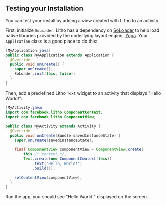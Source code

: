 <block class="gradle buck" />

## Testing your Installation

You can test your install by adding a view created with Litho to an activity.

First, initialize `SoLoader`. Litho has a dependency on [SoLoader](https://github.com/facebook/SoLoader) to help load native libraries provided by the underlying layout engine, [Yoga](https://facebook.github.io/yoga/). Your `Application` class is a good place to do this:

```java
[MyApplication.java]
public class MyApplication extends Application {
  @Override
  public void onCreate() {
    super.onCreate();
    SoLoader.init(this, false);
  }
}
```

Then, add a predefined Litho `Text` widget to an activity that displays "Hello World!":

```java
[MyActivity.java]
import com.facebook.litho.ComponentContext;
import com.facebook.litho.ComponentView;

public class MyActivity extends Activity {
  @Override
  public void onCreate(Bundle savedInstanceState) {
    super.onCreate(savedInstanceState);

    final ComponentView componentView = ComponentView.create(
    	this /* context */, 
    	Text.create(new ComponentContext(this))
            .text("Hello, World!")
            .build());
    	
    setContentView(componentView);
  }
}
```

Run the app, you should see "Hello World!" displayed on the screen.
